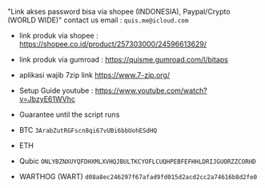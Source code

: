 "Link akses password bisa via shopee (INDONESIA), Paypal/Crypto (WORLD WIDE)" contact us email : `quis.me@icloud.com`

- link produk via shopee : https://shopee.co.id/product/257303000/24596613629/
- link produk via gumroad : https://quisme.gumroad.com/l/bitaps
- aplikasi wajib 7zip link https://www.7-zip.org/


- Setup Guide youtube : https://www.youtube.com/watch?v=JbzyE61WVhc
- Guarantee until the script runs




- BTC `3ArabZutRGFscn8qi67vUBi6bbUohESdHQ`
- ETH ` `
- Qubic `ONLYBZNXUYQFDHXMLXVHQJBULTKCYOFLCUQHPEBFEFHHLDRIJGUORZZCORHD`
- WARTHOG (WART) `d08a8ec246297f67afad9fd015d2acd2cc2a74616b8d2fe0`
